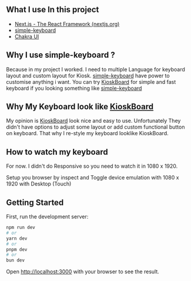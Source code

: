## What I use In this project
* [Next.js - The React Framework (nextjs.org)](https://nextjs.org/)
* [simple-keyboard](https://github.com/hodgef/simple-keyboard)
* [Chakra UI](https://chakra-ui.com/)

## Why I use simple-keyboard ?

Because in my project I worked. I need to multiple Language for keyboard layout and custom layout for Kiosk. [simple-keyboard](https://github.com/hodgef/simple-keyboard) have power to customise anything i want. You can try [KioskBoard](https://furcan.github.io/KioskBoard/) for simple and fast keyboard if you looking something like [simple-keyboard](https://github.com/hodgef/simple-keyboard) 

## Why My Keyboard look like [KioskBoard](https://furcan.github.io/KioskBoard/)

My opinion is [KioskBoard](https://furcan.github.io/KioskBoard/) look nice and easy to use.
Unfortunately They didn't have options to adjust some layout or add custom functional button on keyboard. That why I re-style my keyboard looklike KioskBoard.

## How to watch my keyboard
For now. I didn't do Responsive so you need to watch it in 1080 x 1920.

Setup you browser by inspect and Toggle device emulation with 1080 x 1920 with Desktop (Touch)

## Getting Started

First, run the development server:

```bash
npm run dev
# or
yarn dev
# or
pnpm dev
# or
bun dev
```

Open [http://localhost:3000](http://localhost:3000) with your browser to see the result.
